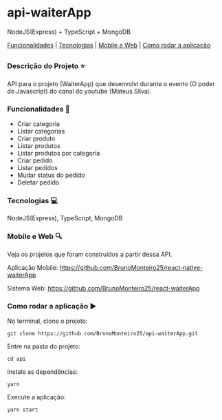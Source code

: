 # api-waiterApp
NodeJS(Express) + TypeScript + MongoDB

[Funcionalidades](#funcionalidades-checkered_flag) | [Tecnologias](#tecnologias-computer) | [Mobile e Web](#mobile-e-web-mag) | [Como rodar a aplicação](#como-rodar-a-aplicação-arrow_forward)
##

### Descrição do Projeto :star:

API para o projeto (WaiterApp) que desenvolvi durante o evento (O poder do Javascript) do canal do youtube (Mateus Silva).

### Funcionalidades :checkered_flag:

- Criar categoria
- Listar categorias
- Criar produto
- Listar produtos
- Listar produtos por categoria
- Criar pedido
- Listar pedidos
- Mudar status do pedido
- Deletar pedido

### Tecnologias :computer:

NodeJS(Express), TypeScript, MongoDB

### Mobile e Web :mag:

Veja os projetos que foram construídos a partir dessa API.

Aplicação Mobile: https://github.com/BrunoMonteiro25/react-native-waiterApp

Sistema Web: https://github.com/BrunoMonteiro25/react-waiterApp


### Como rodar a aplicação :arrow_forward:

No terminal, clone o projeto: 

```
git clone https://github.com/BrunoMonteiro25/api-waiterApp.git
```

Entre na pasta do projeto:  

```
cd api
```

Instale as dependências:

```
yarn
```

Execute a aplicação:

```
yarn start
```


